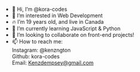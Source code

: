 - 👋 Hi, I’m @kora-codes
- 👀 I’m interested in Web Development
- 🔥 I’m 19 years old, and live in Canada
- 🌱 I’m currently learning JavaScript & Python
- 💞️ I’m looking to collaborate on front-end projects!
- 📫 How to reach me: <br>
Instagram: @kenzngton <br>
Github: kora-codes <br>
Email: Kenzdempsey@gmail.com

<!---
kora-codes/kora-codes is a ✨ special ✨ repository because its `README.md` (this file) appears on your GitHub profile.
You can click the Preview link to take a look at your changes.
--->

